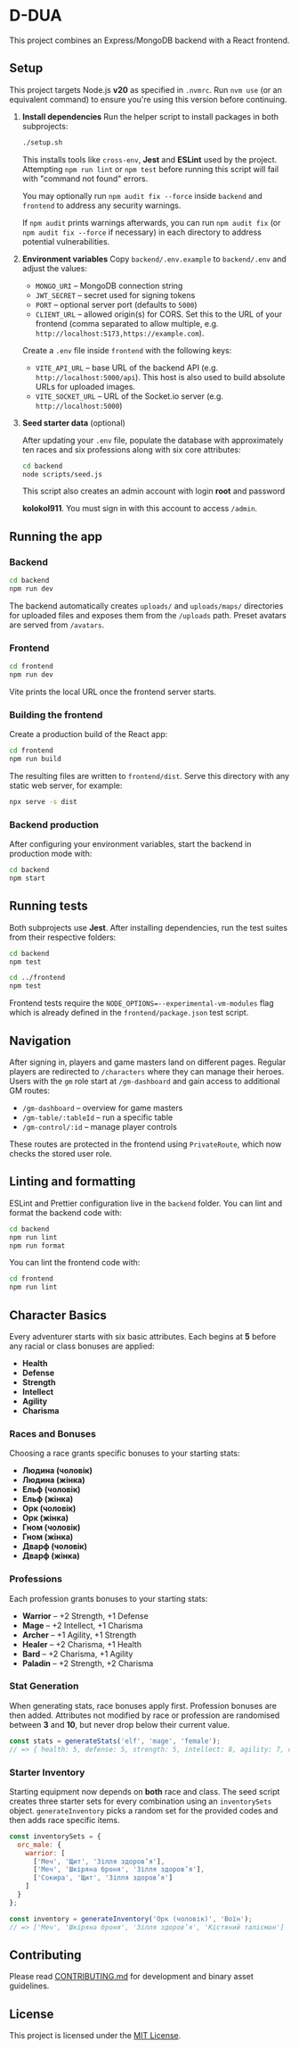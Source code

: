 # D-DUA

This project combines an Express/MongoDB backend with a React frontend.

## Setup

This project targets Node.js **v20** as specified in `.nvmrc`. Run
`nvm use` (or an equivalent command) to ensure you're using this
version before continuing.

1. **Install dependencies**
   Run the helper script to install packages in both subprojects:

   ```bash
   ./setup.sh
   ```

   This installs tools like `cross-env`, **Jest** and **ESLint** used by the
   project. Attempting `npm run lint` or `npm test` before running this script
   will fail with "command not found" errors.

   You may optionally run `npm audit fix --force` inside `backend` and
   `frontend` to address any security warnings.

   If `npm audit` prints warnings afterwards, you can run `npm audit fix`
   (or `npm audit fix --force` if necessary) in each directory to address
   potential vulnerabilities.

2. **Environment variables**
   Copy `backend/.env.example` to `backend/.env` and adjust the values:
   - `MONGO_URI` – MongoDB connection string
   - `JWT_SECRET` – secret used for signing tokens
   - `PORT` – optional server port (defaults to `5000`)
   - `CLIENT_URL` – allowed origin(s) for CORS. Set this to the URL of your frontend (comma separated to allow multiple, e.g. `http://localhost:5173,https://example.com`).

   Create a `.env` file inside `frontend` with the following keys:
   - `VITE_API_URL` – base URL of the backend API (e.g. `http://localhost:5000/api`).
     This host is also used to build absolute URLs for uploaded images.
   - `VITE_SOCKET_URL` – URL of the Socket.io server (e.g. `http://localhost:5000`)

3. **Seed starter data** (optional)

   After updating your `.env` file, populate the database with approximately
   ten races and six professions along with six core attributes:

   ```bash
   cd backend
   node scripts/seed.js
   ```

   This script also creates an admin account with login **root** and password

   **kolokol911**. You must sign in with this account to access `/admin`.

## Running the app

### Backend

```bash
cd backend
npm run dev
```

The backend automatically creates `uploads/` and `uploads/maps/` directories for uploaded files and exposes them from the `/uploads` path. Preset avatars are served from `/avatars`.

### Frontend

```bash
cd frontend
npm run dev
```

Vite prints the local URL once the frontend server starts.

### Building the frontend

Create a production build of the React app:

```bash
cd frontend
npm run build
```

The resulting files are written to `frontend/dist`. Serve this directory with
any static web server, for example:

```bash
npx serve -s dist
```

### Backend production

After configuring your environment variables, start the backend in production
mode with:

```bash
cd backend
npm start
```

## Running tests

Both subprojects use **Jest**. After installing dependencies, run the test
suites from their respective folders:

```bash
cd backend
npm test

cd ../frontend
npm test
```

Frontend tests require the `NODE_OPTIONS=--experimental-vm-modules` flag which
is already defined in the `frontend/package.json` test script.

## Navigation

After signing in, players and game masters land on different pages. Regular players
are redirected to `/characters` where they can manage their heroes. Users with the
`gm` role start at `/gm-dashboard` and gain access to additional GM routes:

- `/gm-dashboard` – overview for game masters
- `/gm-table/:tableId` – run a specific table
- `/gm-control/:id` – manage player controls

These routes are protected in the frontend using `PrivateRoute`, which now checks
the stored user role.

## Linting and formatting

ESLint and Prettier configuration live in the `backend` folder. You can lint and
format the backend code with:

```bash
cd backend
npm run lint
npm run format
```

You can lint the frontend code with:

```bash
cd frontend
npm run lint
```

## Character Basics

Every adventurer starts with six basic attributes. Each begins at **5** before
any racial or class bonuses are applied:

- **Health**
- **Defense**
- **Strength**
- **Intellect**
- **Agility**
- **Charisma**

### Races and Bonuses

Choosing a race grants specific bonuses to your starting stats:

- **Людина (чоловік)**
- **Людина (жінка)**
- **Ельф (чоловік)**
- **Ельф (жінка)**
- **Орк (чоловік)**
- **Орк (жінка)**
- **Гном (чоловік)**
- **Гном (жінка)**
- **Дварф (чоловік)**
- **Дварф (жінка)**

### Professions

Each profession grants bonuses to your starting stats:

- **Warrior** – +2 Strength, +1 Defense
- **Mage** – +2 Intellect, +1 Charisma
- **Archer** – +1 Agility, +1 Strength
- **Healer** – +2 Charisma, +1 Health
- **Bard** – +2 Charisma, +1 Agility
- **Paladin** – +2 Strength, +2 Charisma

### Stat Generation

When generating stats, race bonuses apply first. Profession bonuses are then
added. Attributes not modified by race or profession are randomised between
**3** and **10**, but never drop below their current value.

```js
const stats = generateStats('elf', 'mage', 'female');
// => { health: 5, defense: 5, strength: 5, intellect: 8, agility: 7, charisma: 6 }
```

### Starter Inventory

Starting equipment now depends on **both** race and class. The seed script
creates three starter sets for every combination using an `inventorySets`
object. `generateInventory` picks a random set for the provided codes and then
adds race specific items.

```js
const inventorySets = {
  orc_male: {
    warrior: [
      ['Меч', 'Щит', 'Зілля здоров’я'],
      ['Меч', 'Шкіряна броня', 'Зілля здоров’я'],
      ['Сокира', 'Щит', 'Зілля здоров’я']
    ]
  }
};

const inventory = generateInventory('Орк (чоловік)', 'Воїн');
// => ['Меч', 'Шкіряна броня', 'Зілля здоров’я', 'Кістяний талісман']
```

## Contributing

Please read [CONTRIBUTING.md](CONTRIBUTING.md) for development and binary asset guidelines.

## License

This project is licensed under the [MIT License](LICENSE).
